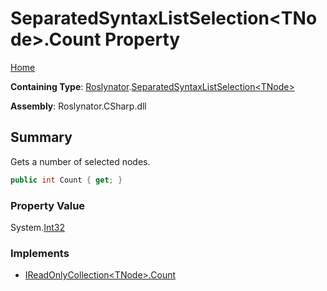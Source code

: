 # SeparatedSyntaxListSelection\<TNode>\.Count Property <a name="_Top"></a>

[Home](../../../README.md)

**Containing Type**: [Roslynator](../../README.md#_Top)\.[SeparatedSyntaxListSelection\<TNode>](../README.md#_Top)

**Assembly**: Roslynator\.CSharp\.dll

## Summary

Gets a number of selected nodes\.

```csharp
public int Count { get; }
```

### Property Value

System\.[Int32](https://docs.microsoft.com/en-us/dotnet/api/system.int32)

### Implements

* [IReadOnlyCollection\<TNode>.Count](https://docs.microsoft.com/en-us/dotnet/api/system.collections.generic.ireadonlycollection-1.count)
